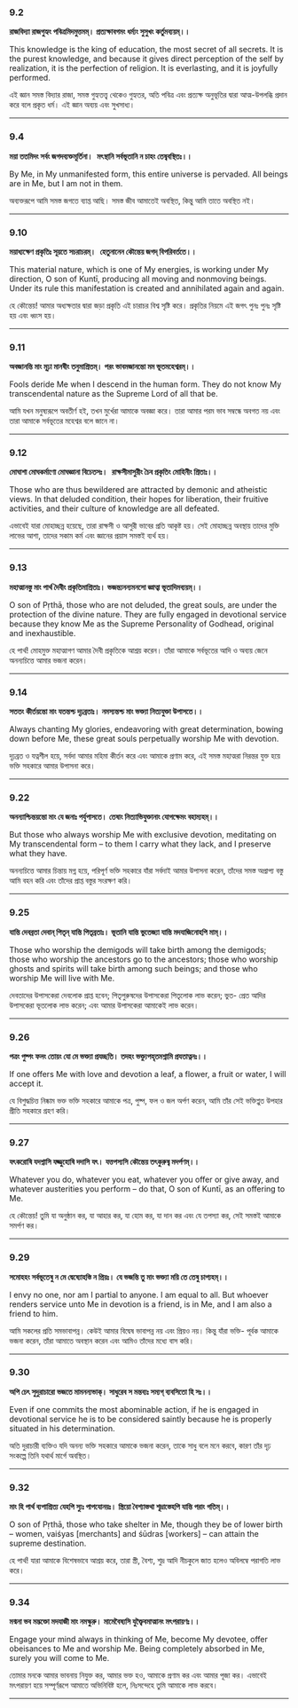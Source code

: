 ### **9.2**

**রাজবিদ্যা রাজগুহ্যং পবিত্রমিদমুত্তমম্।**
**প্রত্যক্ষাবগমং ধর্ম্যং সুসুখং কর্তুমব্যয়ম্।।**

This knowledge is the king of education, the most secret of all secrets. It is the purest knowledge, and because it gives direct perception of the self by realization, it is the perfection of religion. It is everlasting, and it is joyfully performed.

এই জ্ঞান সমস্ত বিদ্যার রাজা, সমস্ত গুহ্যতত্ত্ব থেকেও গুহ্যতর, অতি পবিত্র এবং প্রত্যক্ষ অনুভূতির দ্বারা আত্ম-উপলব্ধি প্রদান করে বলে প্রকৃত ধর্ম। এই জ্ঞান অব্যয় এবং সুখসাধ্য।

---

### **9.4**

**ময়া ততমিদং সর্বং জগদব্যক্তমূর্তিনা।** 
**মৎস্থানি সর্বভূতানি ন চাহং তেষ্ববস্থিতঃ।।**

By Me, in My unmanifested form, this entire universe is pervaded. All beings are in Me, but I am not in them.

অব্যক্তরূপে আমি সমস্ত জগতে ব্যাপ্ত আছি। সমস্ত জীব আমাতেই অবস্থিত, কিন্তু আমি তাতে অবস্থিত নই।

---

### **9.10**

**ময়াধ্যক্ষেণ প্রকৃতিঃ সূয়তে সচরাচরম্।** 
**হেতুনানেন কৌন্তেয় জগদ্ বিপরিবর্ততে।।**

This material nature, which is one of My energies, is working under My direction, O son of Kuntī, producing all moving and nonmoving beings. Under its rule this manifestation is created and annihilated again and again.

হে কৌন্তেয়! আমার অধ্যক্ষতার দ্বারা জড়া প্রকৃতি এই চারাচর ‍বিশ্ব সৃষ্টি করে। প্রকৃতির নিয়মে এই জগৎ পুনঃ পুনঃ সৃষ্টি হয় এবং ধ্বংস হয়।

---

### **9.11**

**অবজানন্তি মাং মূঢ়া মানষীং তনুমাশ্রিতম্।**
**পরং ভাবমজানন্তো মম ভূতমহেশ্বরম্।।**

Fools deride Me when I descend in the human form. They do not know My transcendental nature as the Supreme Lord of all that be.

আমি যখন মনুষ্যরূপে অবতীর্ণ হই, তখন মুর্খেরা আমাকে অবজ্ঞা করে। তারা আমার পরম ভাব সম্বন্ধে অবগত নয় এবং তারা আমাকে সর্বভূতের মহেশ্বর বলে জানে না।

---

### **9.12**

**মোঘাশা মোঘকর্মাণো মোঘজ্ঞানা বিচেতসঃ।** 
**রাক্ষসীমাসুরীং চৈব প্রকৃতিং মোহিনীং শ্রিতাঃ।।**

Those who are thus bewildered are attracted by demonic and atheistic views. In that deluded condition, their hopes for liberation, their fruitive activities, and their culture of knowledge are all defeated.

এভাবেই যারা মোহাচ্ছন্ন হয়েছে, তারা রাক্ষসী ও আসুরী ভাবের প্রতি আকৃষ্ট হয়। সেই মোহাচ্ছন্ন অবস্থায় তাদের মুক্তি লাভের আশা, তাদের সকাম কর্ম এবং জ্ঞানের প্রয়াস সমস্তই ব্যর্থ হয়।

---

### **9.13**

**মহাত্মানস্তু মাং পার্থ দৈবীং প্রকৃতিমাশ্রিতাঃ।**
**ভজন্ত্যনন্যমনসো জ্ঞাত্বা ভূতাদিমব্যয়ম্।।**

O son of Pṛthā, those who are not deluded, the great souls, are under the protection of the divine nature. They are fully engaged in devotional service because they know Me as the Supreme Personality of Godhead, original and inexhaustible.

হে পার্থ! মোহমুক্ত মহাত্মাগণ আমার দৈবী প্রকৃতিকে আশ্রয় করেন। তাঁরা আমাকে সর্বভূতের আদি ও অব্যয় জেনে অনন্যচিত্তে আমার ভজনা করেন।

---

### **9.14**

**সততং কীর্তয়ন্তো মাং যতন্তশ্চ দৃঢ়ব্রতাঃ।**
**নমস্যন্তশ্চ মাং ভক্ত্যা নিত্যযুক্তা উপাসতে।।**

Always chanting My glories, endeavoring with great determination, bowing down before Me, these great souls perpetually worship Me with devotion.

দৃঢ়ব্রত ও যত্নশীল হয়ে, সর্বদা আমার মহিমা কীর্তন করে এবং আমাকে প্রণাম করে, এই সমস্ত মহাত্মরা নিরন্তর যুক্ত হয়ে ভক্তি সহকারে আমার উপাসনা করে।

---

### **9.22**

**অনন্যাশ্চিন্তয়ন্তো মাং যে জনাঃ পর্যুপাসতে।**
**তেষাং নিত্যাভিযুক্তানাং যোগক্ষেমং বহাম্যহম্।।**

But those who always worship Me with exclusive devotion, meditating on My transcendental form – to them I carry what they lack, and I preserve what they have.

অনন্যচিত্তে আমার চিন্তায় মগ্ন হয়ে, পরিপূর্ণ ভক্তি সহকারে যাঁরা সর্বদাই আমার উপাসনা করেন, তাঁদের সমস্ত অপ্রাপ্য বস্তু আমি বহন করি এবং তাঁদের প্রাপ্ত বস্তুর সংরক্ষণ করি।

---

### **9.25**

**যান্তি দেবব্রতা দেবান্ পিতৃন্ যান্তি পিতৃব্রতাঃ।**
**ভূতানি যান্তি ভুতেজ্যা যান্তি মদযাজিনোহপি মাম্।।**

Those who worship the demigods will take birth among the demigods; those who worship the ancestors go to the ancestors; those who worship ghosts and spirits will take birth among such beings; and those who worship Me will live with Me.

দেবতাদের উপাসকেরা দেবলোক প্রাপ্ত হবেন; পিতৃপুরুষদের উপাসকেরা পিতৃলোক লাভ করেন; ভুত- প্রেত আদির উপাসকেরা ভূতলোক লাভ করেন; এবং আমার উপাসকেরা আমাকেই লাভ করেন।

---

### **9.26**

**পত্রং পুষ্পং ফলং তোয়ং যো মে ভক্ত্যা প্রযচ্ছতি।**
**তদহং ভক্ত্যুপহৃতমশ্নামি প্রযতাত্ননঃ।।**

If one offers Me with love and devotion a leaf, a flower, a fruit or water, I will accept it.

যে বিশুদ্ধচিত্ত নিষ্কাম ভক্ত ভক্তি সহকারে আমাকে পত্র, পুষ্প, ফল ও জল অর্পণ করেন, আমি তাঁর সেই ভক্তিপ্লুত উপহার প্রীতি সহকারে গ্রহণ করি।

---

### **9.27**

**যৎকরোষি যদশ্নাসি যজ্জুহোষি দদাসি যৎ।**
**যত্তপস্যসি কৌন্তেয় তৎকুরুষ্ব মদর্পণম্।।**

Whatever you do, whatever you eat, whatever you offer or give away, and whatever austerities you perform – do that, O son of Kuntī, as an offering to Me.

হে কৌন্তেয়! তুমি যা অনুষ্ঠান কর, যা আহার কর, যা হোম কর, যা দান কর এবং যে তপস্যা কর, সেই সমস্তই আমাকে সমর্পণ কর।

---

### **9.29**

**সমোহহং সর্বভূতেষু ন মে দ্বেষ্যোহস্তি ন প্রিয়ঃ।**
**যে ভজন্তি তু মাং ভক্ত্যা ময়ি তে তেষু চাপ্যহম্।।**

I envy no one, nor am I partial to anyone. I am equal to all. But whoever renders service unto Me in devotion is a friend, is in Me, and I am also a friend to him.

আমি সকলের প্রতি সমভাবাপন্ন। কেউই আমার বিদ্বেষ ভাবাপন্ন নয় এবং প্রিয়ও নয়। কিন্তু যাঁরা ভক্তি- পূর্বক আমাকে ভজনা করেন, তাঁরা আমাতে অবস্থান করেন এবং আমিও তাঁদের মধ্যে বাস করি।

---

### **9.30**

**অপি চেৎ সুদুরাচারো ভজতে মামনন্যভাক্।**
**সাধুরেব স মন্তব্যঃ সম্যগ্ ব্যবসিতো হি সঃ।।**

Even if one commits the most abominable action, if he is engaged in devotional service he is to be considered saintly because he is properly situated in his determination.

অতি দুরাচারী ব্যক্তিও যদি অনন্য ভক্তি সহকারে আমাকে ভজনা করেন, তাকে সাধু বলে মনে করবে, কারণ তাঁর দৃঢ় সংকল্পে তিনি যথার্থ মার্গে অবস্থিত।

---

### **9.32**

**মাং হি পার্থ ব্যপাশ্রিত্য যেহপি স্যুঃ পাপযোনয়ঃ।**
**স্ত্রিয়ো বৈশ্যাস্তথা শূদ্রাস্তেহপি যান্তি পরাং গতিম্।।**

O son of Pṛthā, those who take shelter in Me, though they be of lower birth – women, vaiśyas [merchants] and śūdras [workers] – can attain the supreme destination.

হে পার্থ! যারা আমাকে বিশেষভাবে আশ্রয় করে, তারা স্ত্রী, বৈশ্য, শুদ্র আদি নীচকুলে জাত হলেও অবিলম্বে পরাগতি লাভ করে।

---

### **9.34**

**মন্মনা ভব মদ্ভক্তো মদযাজী মাং নমস্কুরু।**
**মামেবৈষ্যসি যুক্ত্বৈবমাত্মানং মৎপরায়ণঃ।।**

Engage your mind always in thinking of Me, become My devotee, offer obeisances to Me and worship Me. Being completely absorbed in Me, surely you will come to Me.

তোমার মনকে আমার ভাবনায় নিযুক্ত কর, আমার ভক্ত হও, আমাকে প্রণাম কর এবং আমার পূজা কর। এভাবেই মৎপরায়ণ হয়ে সম্পূর্ণরূপে আমাতে অভিনিবিষ্ট হলে, নিঃসন্দেহে তুমি আমাকে লাভ করবে।

---